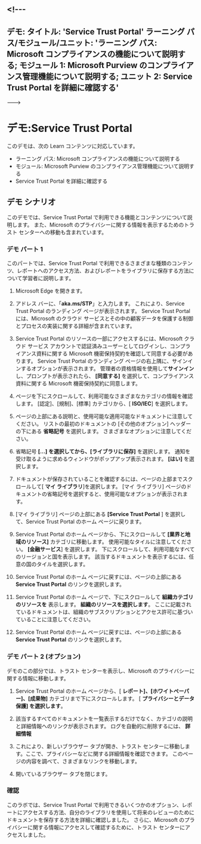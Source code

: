 <a name="---"></a><!---
---
デモ: タイトル: 'Service Trust Portal' ラーニング パス/モジュール/ユニット: 'ラーニング パス: Microsoft コンプライアンスの機能について説明する; モジュール 1: Microsoft Purview のコンプライアンス管理機能について説明する; ユニット 2: Service Trust Portal を詳細に確認する'
---
--->

# <a name="demo-service-trust-portal"></a>デモ:Service Trust Portal

このデモは、次の Learn コンテンツに対応しています。

- ラーニング パス: Microsoft コンプライアンスの機能について説明する
- モジュール: Microsoft Purview のコンプライアンス管理機能について説明する
- Service Trust Portal を詳細に確認する

## <a name="demo-scenario"></a>デモ シナリオ

このデモでは、Service Trust Portal で利用できる機能とコンテンツについて説明します。 また、Microsoft のプライバシーに関する情報を表示するためのトラスト センターへの移動も含まれています。

### <a name="demo-part-1"></a>デモ パート 1

このパートでは、Service Trust Portal で利用できるさまざまな種類のコンテンツ、レポートへのアクセス方法、およびレポートをライブラリに保存する方法について学習者に説明します。

1. Microsoft Edge を開きます。

1. アドレス バーに、「**aka.ms/STP**」と入力します。 これにより、Service Trust Portal のランディング ページが表示されます。 Service Trust Portal には、Microsoft のクラウド サービスとその中の顧客データを保護する制御とプロセスの実装に関する詳細が含まれています。

1. Service Trust Portal のリソースの一部にアクセスするには、Microsoft クラウド サービス アカウントで認証済みユーザーとしてログインし、コンプライアンス資料に関する Microsoft 機密保持契約を確認して同意する必要があります。 Service Trust Portal のランディング ページの右上隅に、サインインするオプションが表示されます。  管理者の資格情報を使用して**サインイン**し、プロンプトが表示されたら、 **[同意する]** を選択して、コンプライアンス資料に関する Microsoft 機密保持契約に同意します。

1. ページを下にスクロールして、利用可能なさまざまなカテゴリの情報を確認します。 [認定]、[規制]、[標準] カテゴリから、[ **ISO/IEC**] を選択します。

1. ページの上部にある説明と、使用可能な適用可能なドキュメントに注意してください。  リストの最初のドキュメントの [その他のオプション] ヘッダーの下にある **省略記号** を選択します。  さまざまなオプションに注意してください。

1. 省略記号 **[…] を選択してから、[ライブラリに保存]** を選択します。  通知を受け取るように求めるウィンドウがポップアップ表示されます。 **[はい]** を選択します。

1. ドキュメントが保存されていることを確認するには、ページの上部までスクロールして[ **マイ ライブラリ**]を選択します。  [マイ ライブラリ] ページのドキュメントの省略記号を選択すると、使用可能なオプションが表示されます。

1. [マイ ライブラリ] ページの上部にある **[Service Trust Portal** ] を選択して、Service Trust Portal のホーム ページに戻ります。

1. Service Trust Portal のホーム ページから、下にスクロールして **[業界と地域のリソース]** カテゴリに移動します。  使用可能なタイルに注意してください。  **[金融サービス**] を選択します。  下にスクロールして、利用可能なすべてのリージョンと国を表示します。  該当するドキュメントを表示するには、任意の国のタイルを選択します。

1. Service Trust Portal のホーム ページに戻すには、ページの上部にある **Service Trust Portal** のリンクを選択します。

1. Service Trust Portal のホーム ページで、下にスクロールして **組織カテゴリのリソースを** 表示します。 **組織のリソースを選択します**。  ここに記載されているドキュメントは、組織のサブスクリプションとアクセス許可に基づいていることに注意してください。

1. Service Trust Portal のホーム ページに戻すには、ページの上部にある **Service Trust Portal** のリンクを選択します。

### <a name="demo-part-2-optional"></a>デモ パート 2 (オプション)

デモのこの部分では、トラスト センターを表示し、Microsoft のプライバシーに関する情報に移動します。

1. Service Trust Portal のホーム ページから、[ **レポート]、[ホワイトペーパー]、[成果物]** カテゴリまで下にスクロールします。 [ **プライバシーとデータ保護] を選択します**。  

1. 該当するすべてのドキュメントを一覧表示するだけでなく、カテゴリの説明と詳細情報へのリンクが表示されます。  ログを自動的に削除するには、 **詳細情報**

1. これにより、新しいブラウザー タブが開き、トラスト センターに移動します。ここで、プライバシーなどに関する詳細情報を確認できます。 このページの内容を調べて、さまざまなリンクを移動します。

1. 開いているブラウザー タブを閉じます。

### <a name="review"></a>確認

このラボでは、Service Trust Portal で利用できるいくつかのオプション、レポートにアクセスする方法、自分のライブラリを使用して将来のレビューのためにドキュメントを保存する方法を詳細に確認しました。  さらに、Microsoft のプライバシーに関する情報にアクセスして確認するために、トラスト センターにアクセスしました。
